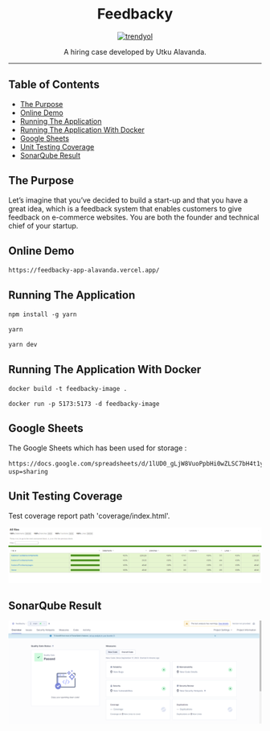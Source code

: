<div align="center">
<h1>Feedbacky</h1>

<a href="https://www.trendyol.com">
  <img
    height="150"
    width="300"
    alt="trendyol"
    src="https://play-lh.googleusercontent.com/T4ZGl4MTMAso2lkzjiT8G_g78OGjJg6TOKfis0VpRDJALP4RgzJWTSpwv8dy09SyI8s"
  />
</a>

<p>A hiring case developed by Utku Alavanda.</p>
</div>

<hr />

## Table of Contents

<!-- START doctoc generated TOC please keep comment here to allow auto update -->
<!-- DON'T EDIT THIS SECTION, INSTEAD RE-RUN doctoc TO UPDATE -->

- [The Purpose](#the-purpose)
- [Online Demo](#online-demo)
- [Running The Application](#running-the-application)
- [Running The Application With Docker](#running-the-application-with-docker)
- [Google Sheets](#google-sheets)
- [Unit Testing Coverage](#unit-testing-coverage)
- [SonarQube Result](#sonarqube-result)

<!-- END doctoc generated TOC please keep comment here to allow auto update -->

## The Purpose

Let’s imagine that you’ve decided to build a start-up and that you have a great idea, which is a feedback system that enables customers to give feedback on e-commerce websites. You are both the founder and technical chief of your startup.

## Online Demo

```
https://feedbacky-app-alavanda.vercel.app/
```

## Running The Application

```
npm install -g yarn
```
```
yarn
```
```
yarn dev
```
## Running The Application With Docker

```
docker build -t feedbacky-image .
```
```
docker run -p 5173:5173 -d feedbacky-image
```

## Google Sheets

The Google Sheets which has been used for storage :

```
https://docs.google.com/spreadsheets/d/1lUD0_gLjW8VuoPpbHi0wZLSC7bH4t1yoFPdVsqwxZhc/edit?usp=sharing
```

## Unit Testing Coverage

Test coverage report path 'coverage/index.html'.

![](public/coverage.PNG)

## SonarQube Result

![](public/sonarqube.PNG)
